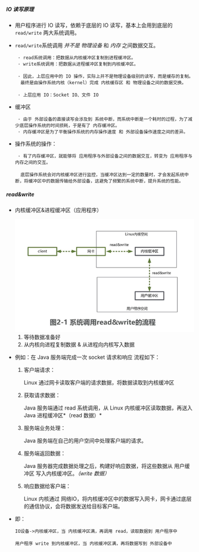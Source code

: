 ##### IO 读写原理

+ 用户程序进行 IO 读写，依赖于底层的 IO 读写，基本上会用到底层的 `read/write` 两大系统调用。

+ `read/write`系统调用 *并不是* *物理设备* 和 *内存* 之间数据交互。

  ```
   · read系统调用：把数据从内核缓冲区复制到进程缓冲区。
   · write系统调用：把数据从进程缓冲区复制到内核缓冲区。
   
   · 因此，上层应用中的 IO 操作，实际上并不是物理设备级别的读写，而是缓存的复制。
   	最终是由操作系统内核（kernel）完成 内核缓存区 和 物理设备之间的数据交换。
   	
   · 上层应用 IO：Socket IO、文件 IO
  ```

+ 缓冲区

  ```
   · 由于 外部设备的直接读写会涉及到 系统中断，而系统中断是一个耗时的过程，为了减少底层操作系统的时间损耗，于是有了 内存缓冲区。
   · 内存缓冲区是为了平衡操作系统的内存操作速度 和 外部设备操作速度之间的差异。
  ```

+ 操作系统的操作：

  ```
   · 有了内存缓冲区，就能够将 应用程序与外部设备之间的数据交互，转变为 应用程序与内存之间的交互。
   	
   	底层操作系统会对内核缓冲区进行监控，当缓冲区达到一定的数量时，才会发起系统中断，将缓冲区中的数据传输给外部设备，这避免了频繁的系统中断，提升系统的性能。
  ```

##### read&write

+ 内核缓冲区&进程缓冲区（应用程序）

  <img src="image\io系统调用.jpg" style="zoom:80%;" />

  1. 等待数据准备好
  2. 从内核向进程复制数据 & 从进程向内核写入数据

+ 例如：在 Java 服务端完成一次 socket 请求和响应 流程如下：

  1. 客户端请求：

     Linux 通过网卡读取客户端的请求数据，将数据读取到内核缓冲区

  2. 获取请求数据：

     Java 服务端通过 read 系统调用，从 Linux 内核缓冲区读取数据，再送入 Java 进程缓冲区*（read 数据）*

  3. 服务端业务处理：

     Java 服务端在自己的用户空间中处理客户端的请求。

  4. 服务端返回数据：

     Java 服务器完成数据处理之后，构建好响应数据，将这些数据从 用户缓冲区 写入内核缓冲区。*（write 数据）*

  5. 响应数据给客户端：

     Linux 内核通过 网络IO，将内核缓冲区中的数据写入网卡，网卡通过底层的通信协议，会将数据发送给目标客户端。

+ 即：

  ```
  IO设备->内核缓冲区，当 内核缓冲区满，再调用 read，读取数据到 用户程序中
  
  用户程序 write 到内核缓冲区，当 内核缓冲区满，再将数据写到 外部设备中
  ```

  







